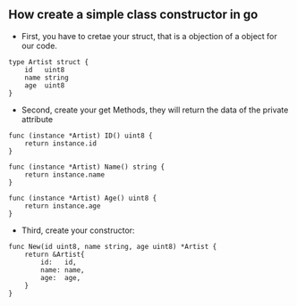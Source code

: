 ## How create a simple class constructor in go

* First, you have to cretae your struct, that is a objection of a object for our code.

```
type Artist struct {
	id   uint8
	name string
	age  uint8
}
```

* Second, create your get Methods, they will return the data of the private attribute 

```
func (instance *Artist) ID() uint8 {
	return instance.id
}

func (instance *Artist) Name() string {
	return instance.name
}

func (instance *Artist) Age() uint8 {
	return instance.age
}
```

* Third, create your constructor: 

```
func New(id uint8, name string, age uint8) *Artist {
	return &Artist{
		id:   id,
		name: name,
		age:  age,
	}
}
```
